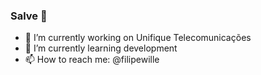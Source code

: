 ### Salve 👋
- 🔭 I’m currently working on Unifique Telecomunicações
- 🌱 I’m currently learning development
- 📫 How to reach me: @filipewille

